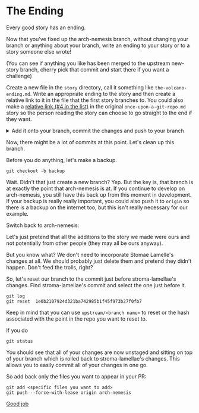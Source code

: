 # The Ending

Every good story has an ending.

Now that you've fixed up the arch-nemesis branch, without changing your branch or anything about your branch, write an ending to
your story or to a story someone else wrote!

(You can see if anything you like has been merged to the upstream new-story
branch, cherry pick that commit and start there if you want a challenge)

Create a new file in the `story` directory, call it something like `the-volcano-ending.md`. Write an appropriate
ending to the story and then create a relative link to it in the file that the
first story branches to. You could also make a [relative link (#4 in the list)](https://github.com/brock-women/git-your-own-adventure/blob/master/advanced/story-time.md) in the original
`once-upon-a-git-repo.md` story so the person reading the story can choose to
go straight to the end if they want.


<details>
  <summary>Add it onto your branch, commit the changes and push to your branch</summary>

```
git add .
git commit -m "ending"
git push origin arch-nemesis
```

</details>

Now, there might be a lot of commits at this point. Let's clean up this branch.

Before you do anything, let's make a backup.

```
git checkout -b backup
```

Wait. Didn't that just create a new branch? Yep. But the key is, that branch is
at exactly the point that arch-nemesis is at. If you continue to develop on
arch-nemesis, you still have this back up from this moment in development. If
your backup is really really important, you could also push it to `origin` so
there is a backup on the internet too, but this isn't really necessary for our
example.

Switch back to arch-nemesis:

Let's just pretend that all the additions to the story we made were ours and not potentially from
other people (they may all be ours anyway).

But you know what? We don't need to incorporate Stomae Lamelle's changes at
all. We should probably just delete them and pretend they didn't happen. Don't
feed the trolls, right?

So, let's reset our branch to the commit just before stroma-lamellae's changes.
Find stroma-lamellae's commit and select the one just before it.

```
git log
git reset  1e0b2107924d321ba742985b1f45f973b27f0fb7

```

Keep in mind that you can use `upstream/<branch name>` to reset or the hash
associated with the point in the repo you want to reset to.

If you do

```
git status
```

You should see that all of your changes are now unstaged and sitting on top of
your branch which is rolled back to stroma-lamellae's changes. This allows you
to easily commit all of your changes in one go.

So add back only the files you want to appear in your PR:

```
git add <specific files you want to add>
git push --force-with-lease origin arch-nemesis
```

[Good job](least.md)

